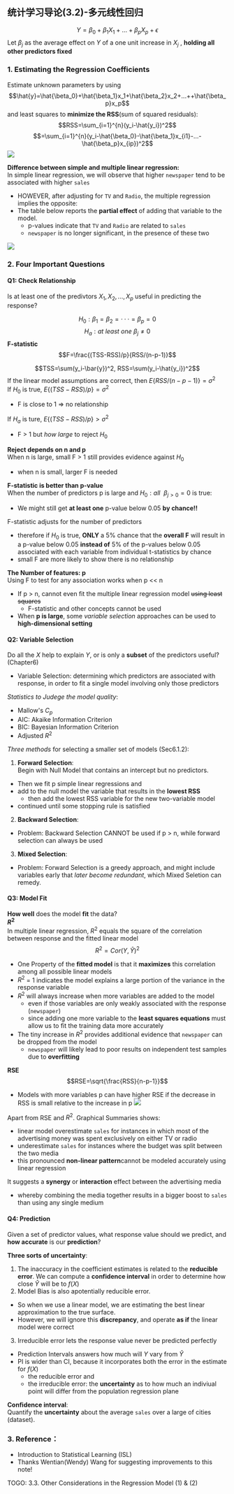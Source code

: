 ## 统计学习导论(3.2)-多元线性回归
$$Y=\beta_0+\beta_1X_1+...+\beta_pX_p+\epsilon$$
Let $\beta_j$ as the average effect on $Y$ of a one unit increase in $X_j$ , **holding all other predictors fixed**
### 1. Estimating the Regression Coefficients
Estimate unknown parameters by using
$$\hat{y}=\hat{\beta_0}+\hat{\beta_1}x_1+\hat{\beta_2}x_2+...++\hat{\beta_p}x_p$$
and least squares to **minimize the RSS**(sum of squared residuals):
$$RSS=\sum_{i=1}^{n}(y_i-\hat{y_i})^2$$
$$=\sum_{i=1}^{n}(y_i-\hat{\beta_0}-\hat{\beta_1}x_{i1}-...-\hat{\beta_p}x_{ip})^2$$
![](https://imgkr2.cn-bj.ufileos.com/e87b2668-1e24-484e-b050-89f7c78c3cf6.jpeg?UCloudPublicKey=TOKEN_8d8b72be-579a-4e83-bfd0-5f6ce1546f13&Signature=QeL9GnTUjIJ98s%252FPjgxbvkBrFnI%253D&Expires=1600496955)

**Difference between simple and multiple linear regression:**  
In simple linear regression, we will observe that higher `newspaper` tend to be associated with higher `sales`
- HOWEVER, after adjusting for `TV` and `Radio`, the multiple regression implies the opposite:
- The table below reports the **partial effect** of adding that variable to the model.
  - p-values indicate that `TV` and `Radio` are related to `sales`
  - `newspaper` is no longer significant, in the presence of these two

![](https://imgkr2.cn-bj.ufileos.com/30288444-7c88-42de-89b9-897dba52f5b9.jpeg?UCloudPublicKey=TOKEN_8d8b72be-579a-4e83-bfd0-5f6ce1546f13&Signature=G%252BwCnA%252F9v1IKe29ZqgiG8aTY2Mc%253D&Expires=1600497056)

### 2. Four Important Questions
#### Q1: Check Relationship
Is at least one of the predivtors $X_1,X_2,...,X_p$ useful in predicting the response?  

$$H_0: \beta_1=\beta_2=···=\beta_p=0$$
$$H_a: at \ least \ one  \ \beta_j \neq 0 $$
**F-statistic**
$$F=\frac{(TSS-RSS)/p}{RSS/(n-p-1)}$$
  
$$TSS=\sum(y_i-\bar{y})^2, RSS=\sum(y_i-\hat{y_i})^2$$
If the linear model assumptions are correct, then $E\{RSS/(n-p-1)\} = \sigma^2$  
If $H_0$ is true, $E\{(TSS-RSS)/p\} = \sigma^2$
- F is close to 1 => no relationship  

If $H_a$ is ture, $E\{(TSS-RSS)/p\} > \sigma^2$
- F > 1  but *how large* to reject $H_0$


**Reject depends on n and p**  
When n is large, small F > 1 still provides evidence against  $H_0$
- when n is small, larger F is needed

**F-statistic is better than p-value**  
When the number of predictors p is large and $H_0: all \ \ \beta_{j>0}=0$ is true:
- We might still get **at least one** p-value below 0.05 **by chance!!**

F-statistic adjusts for the number of predictors
- therefore if $H_0$ is true, **ONLY** a 5% chance that the **overall F** will result in a p-value below 0.05 **instead of** 5% of the p-values below 0.05 associated with each variable from individual t-statistics by chance
- small F are more likely to show there is no relationship

**The Number of features: p**  
Using F to test for any association works when p << n
- If p > n, cannot even fit the multiple linear regression model ~~using least squares~~
  - F-statistic and other concepts  cannot be used
- When **p is large**, some *variable selection* approaches can be used to **high-dimensional setting**
#### Q2: Variable Selection
Do all the $X$ help to explain $Y$, or is only a **subset** of the predictors useful? (Chapter6) 
- Variable Selection: determining which predictors are associated with response, in order to fit a single model involving only those predictors

*Statistics to Judege the model quality*:
- Mallow's  $C_p$
- AIC: Akaike Information Criterion
- BIC: Bayesian Information Criterion
- Adjusted $R^2$


*Three methods* for selecting a smaller set of models (Sec6.1.2):  
1. **Forward Selection**:  
Begin with Null Model that contains an intercept but no predictors. 
- Then we fit p simple linear regressions and
- add to the null model the variable that results in the **lowest RSS** 
  - then add the lowest RSS variable for the new two-variable model
- continued until some stopping rule is satisfied
2. **Backward Selection**:  
- Problem: Backward Selection CANNOT be used if p > n, while forward selection can always be used
3. **Mixed Selection**:  
- Problem: Forward Selection is a greedy approach, and might include variables early that *later become redundant*, which Mixed Seletion can remedy. 


#### Q3: Model Fit
**How well** does the model **fit** the data?   
**$R^2$**  
In multiple linear regression, $R^2$ equals the square of the correlation between response and the fitted linear model
$$R^2=Cor(Y,\hat{Y})^2$$
- One Property of the **fitted model** is that it **maximizes** this correlation among all possible linear models
- $R^2$ = 1 indicates the model explains a large portion of the variance in the response variable
- $R^2$ will always increase when more variables are added to the model
  - even if those variables are only weakly associated with the response (`newspaper`)
  - since adding one more variable to the **least squares equations** must allow us to fit the training data more accurately
- The tiny increase in $R^2$ provides additional evidence that `newspaper` can be dropped from the model
  - `newspaper` will likely lead to poor results on independent test samples due to **overfitting**


**RSE**
$$RSE=\sqrt{\frac{RSS}{n-p-1}}$$
- Models with more variables p can have higher RSE if the decrease in RSS is small relative to the increase in p
![](https://imgkr2.cn-bj.ufileos.com/05f60e3e-ac51-410f-8814-44a5ccbd80dd.jpeg?UCloudPublicKey=TOKEN_8d8b72be-579a-4e83-bfd0-5f6ce1546f13&Signature=KxVGgdjvJ%252F4VBlQHfVwLoLN3Ndo%253D&Expires=1600497180)

Apart from RSE and $R^2$. Graphical Summaries shows:
- linear model overestimate `sales` for instances in which most of the advertising money was spent exclusively on either TV or radio
- underestimate `sales` for instances where the budget was split between the two media
- this pronounced **non-linear pattern**cannot be modeled accurately using linear regression

It suggests a **synergy** or **interaction** effect between the advertising media
- whereby combining the media together results in a bigger boost to `sales` than using any single medium
#### Q4: Prediction
Given a set of predictor values, what response value should we predict, and **how accurate** is  our **prediction**?

**Three sorts of uncertainty**:  
1. The inaccuracy in the coefficient estimates is related to the **reducible error**. We can compute a **confidence interval** in order to determine how close $\hat{Y}$ will be to $f(X)$
2. Model Bias is also apotentially reducible error.  
- So when we use a linear model, we are estimating the best linear approximation to the true surface.
- However, we will ignore this **discrepancy**, and operate **as if** the linear model were correct
3. Irreducible error lets the response value never be predicted perfectly
- Prediction Intervals answers how much will $Y$ vary from $\hat{Y}$
- PI is wider than CI, because it incorporates both the error in the estimate for $f(X)$
  - the reducible error and
  - the irreducible error: the **uncertainty** as to how much an indiviual point will differ from the population regression plane

**Confidence interval**:  
Quantify the **uncertainty** about the average `sales` over a large of cities (dataset).
### 3. Reference：
- Introduction to Statistical Learning (ISL)
- Thanks Wentian(Wendy) Wang for suggesting improvements to this note!

TOGO: 3.3. Other Considerations in the Regression Model (1) & (2)
